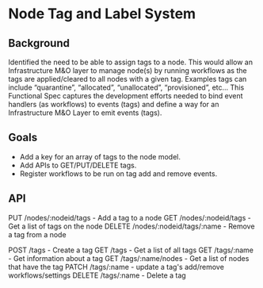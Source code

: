 # Node Tag and Label System

## Background

Identified the need to be able to assign tags to a node. This would allow an Infrastructure M&O layer to manage node(s) by running workflows as the tags are applied/cleared to all nodes with a given tag.  Examples tags can include “quarantine”, “allocated”, “unallocated”, “provisioned”, etc…  This Functional Spec captures the development efforts needed to bind event handlers (as workflows) to events (tags) and define a way for an Infrastructure M&O Layer to emit events (tags). 



## Goals

* Add a key for an array of tags to the node model.  
* Add APIs to GET/PUT/DELETE tags.  
* Register workflows to be run on tag add and remove events.



## API

PUT /nodes/:nodeid/tags - Add a tag to a node
GET /nodes/:nodeid/tags - Get a list of tags on the node
DELETE /nodes/:nodeid/tags/:name - Remove a tag from a node

POST /tags - Create a tag
GET /tags - Get a list of all tags
GET /tags/:name - Get information about a tag
GET /tags/:name/nodes - Get a list of nodes that have the tag
PATCH /tags/:name - update a tag's add/remove workflows/settings
DELETE /tags/:name - Delete a tag


